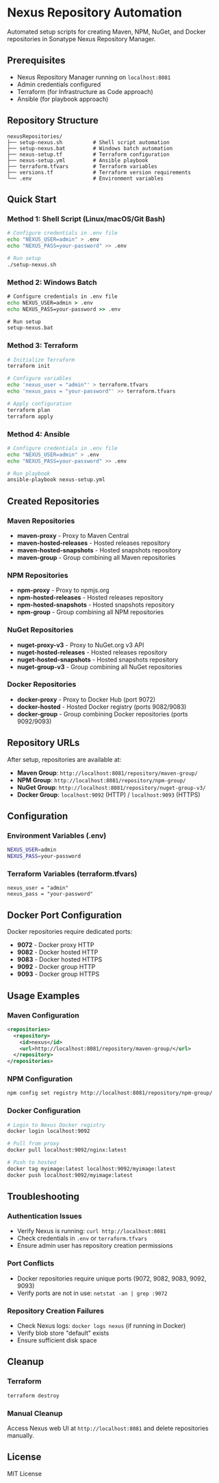 # Nexus Repository Automation

Automated setup scripts for creating Maven, NPM, NuGet, and Docker repositories in Sonatype Nexus Repository Manager.

## Prerequisites

- Nexus Repository Manager running on `localhost:8081`
- Admin credentials configured
- Terraform (for Infrastructure as Code approach)
- Ansible (for playbook approach)

## Repository Structure

```
nexusRepositories/
├── setup-nexus.sh          # Shell script automation
├── setup-nexus.bat         # Windows batch automation  
├── nexus-setup.tf          # Terraform configuration
├── nexus-setup.yml         # Ansible playbook
├── terraform.tfvars        # Terraform variables
├── versions.tf             # Terraform version requirements
└── .env                    # Environment variables
```

## Quick Start

### Method 1: Shell Script (Linux/macOS/Git Bash)
```bash
# Configure credentials in .env file
echo "NEXUS_USER=admin" > .env
echo "NEXUS_PASS=your-password" >> .env

# Run setup
./setup-nexus.sh
```

### Method 2: Windows Batch
```cmd
# Configure credentials in .env file
echo NEXUS_USER=admin > .env
echo NEXUS_PASS=your-password >> .env

# Run setup
setup-nexus.bat
```

### Method 3: Terraform
```bash
# Initialize Terraform
terraform init

# Configure variables
echo 'nexus_user = "admin"' > terraform.tfvars
echo 'nexus_pass = "your-password"' >> terraform.tfvars

# Apply configuration
terraform plan
terraform apply
```

### Method 4: Ansible
```bash
# Configure credentials in .env file
echo "NEXUS_USER=admin" > .env
echo "NEXUS_PASS=your-password" >> .env

# Run playbook
ansible-playbook nexus-setup.yml
```

## Created Repositories

### Maven Repositories
- **maven-proxy** - Proxy to Maven Central
- **maven-hosted-releases** - Hosted releases repository
- **maven-hosted-snapshots** - Hosted snapshots repository  
- **maven-group** - Group combining all Maven repositories

### NPM Repositories
- **npm-proxy** - Proxy to npmjs.org
- **npm-hosted-releases** - Hosted releases repository
- **npm-hosted-snapshots** - Hosted snapshots repository
- **npm-group** - Group combining all NPM repositories

### NuGet Repositories
- **nuget-proxy-v3** - Proxy to NuGet.org v3 API
- **nuget-hosted-releases** - Hosted releases repository
- **nuget-hosted-snapshots** - Hosted snapshots repository
- **nuget-group-v3** - Group combining all NuGet repositories

### Docker Repositories
- **docker-proxy** - Proxy to Docker Hub (port 9072)
- **docker-hosted** - Hosted Docker registry (ports 9082/9083)
- **docker-group** - Group combining Docker repositories (ports 9092/9093)

## Repository URLs

After setup, repositories are available at:

- **Maven Group**: `http://localhost:8081/repository/maven-group/`
- **NPM Group**: `http://localhost:8081/repository/npm-group/`
- **NuGet Group**: `http://localhost:8081/repository/nuget-group-v3/`
- **Docker Group**: `localhost:9092` (HTTP) / `localhost:9093` (HTTPS)

## Configuration

### Environment Variables (.env)
```bash
NEXUS_USER=admin
NEXUS_PASS=your-password
```

### Terraform Variables (terraform.tfvars)
```hcl
nexus_user = "admin"
nexus_pass = "your-password"
```

## Docker Port Configuration

Docker repositories require dedicated ports:
- **9072** - Docker proxy HTTP
- **9082** - Docker hosted HTTP  
- **9083** - Docker hosted HTTPS
- **9092** - Docker group HTTP
- **9093** - Docker group HTTPS

## Usage Examples

### Maven Configuration
```xml
<repositories>
  <repository>
    <id>nexus</id>
    <url>http://localhost:8081/repository/maven-group/</url>
  </repository>
</repositories>
```

### NPM Configuration
```bash
npm config set registry http://localhost:8081/repository/npm-group/
```

### Docker Configuration
```bash
# Login to Nexus Docker registry
docker login localhost:9092

# Pull from proxy
docker pull localhost:9092/nginx:latest

# Push to hosted
docker tag myimage:latest localhost:9092/myimage:latest
docker push localhost:9092/myimage:latest
```

## Troubleshooting

### Authentication Issues
- Verify Nexus is running: `curl http://localhost:8081`
- Check credentials in `.env` or `terraform.tfvars`
- Ensure admin user has repository creation permissions

### Port Conflicts
- Docker repositories require unique ports (9072, 9082, 9083, 9092, 9093)
- Verify ports are not in use: `netstat -an | grep :9072`

### Repository Creation Failures
- Check Nexus logs: `docker logs nexus` (if running in Docker)
- Verify blob store "default" exists
- Ensure sufficient disk space

## Cleanup

### Terraform
```bash
terraform destroy
```

### Manual Cleanup
Access Nexus web UI at `http://localhost:8081` and delete repositories manually.

## License

MIT License